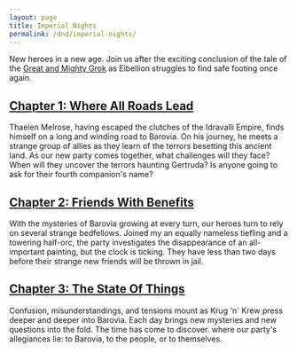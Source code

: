 ```yaml
---
layout: page
title: Imperial Nights
permalink: /dnd/imperial-nights/
---
```


New heroes in a new age.
Join us after the exciting conclusion of the tale of the [Great and Mighty Grok](/dnd/the-great-and-mighty-grok) as Eibellion struggles to find safe footing once again.

## [Chapter 1: Where All Roads Lead](/dnd/imperial-nights/where-all-roads-lead)
Thaelen Melrose, having escaped the clutches of the Idravalli Empire, finds himself on a long and winding road to Barovia.
On his journey, he meets a strange group of allies as they learn of the terrors besetting this ancient land.
As our new party comes together, what challenges will they face?
When will they uncover the terrors haunting Gertruda?
Is anyone going to ask for their fourth companion's name?

## [Chapter 2: Friends With Benefits](/dnd/imperial-nights/friends-with-benefits)
With the mysteries of Barovia growing at every turn, our heroes turn to rely on several strange bedfellows.
Joined my an equally nameless tiefling and a towering half-orc, the party investigates the disappearance of an all-important painting, but the clock is ticking.
They have less than two days before their strange new friends will be thrown in jail.

## [Chapter 3: The State Of Things](/dnd/imperial-nights/the-state-of-things)
Confusion, misunderstandings, and tensions mount as Krug 'n' Krew press deeper and deeper into Barovia.
Each day brings new mysteries and new questions into the fold.
The time has come to discover. where our party's allegiances lie: to Barovia, to the people, or to themselves.
